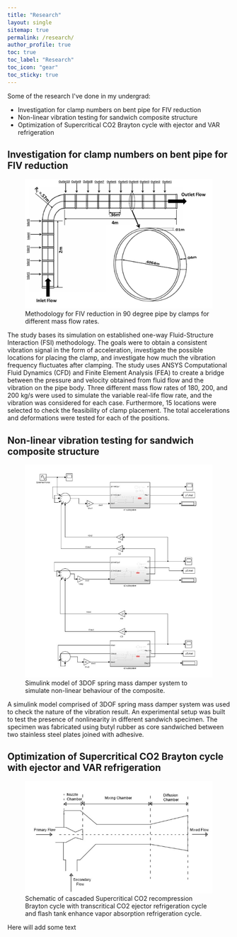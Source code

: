 ```yaml
---
title: "Research"
layout: single
sitemap: true
permalink: /research/
author_profile: true
toc: true
toc_label: "Research"
toc_icon: "gear"
toc_sticky: true
---
```


Some of the research I've done in my undergrad:
- Investigation for clamp numbers on bent pipe for FIV reduction
- Non-linear vibration testing for sandwich composite structure
- Optimization of Supercritical CO2 Brayton cycle with ejector and VAR refrigeration



## Investigation for clamp numbers on bent pipe for FIV reduction

<figure>
  <img src="/assets/images/Thesis_new.jpg" width="1000px" alt="">
  <figcaption>Methodology for FIV reduction in 90 degree pipe by clamps for different mass flow rates.
</figcaption>
</figure>

The study bases its simulation on established one-way Fluid-Structure Interaction (FSI) methodology. The goals were to obtain a consistent vibration signal in the form of acceleration, investigate the possible locations for placing the clamp, and investigate how much the vibration frequency fluctuates after clamping. The study uses ANSYS Computational Fluid Dynamics (CFD) and Finite Element Analysis (FEA) to create a bridge between the pressure and velocity obtained from fluid flow and the vibration on the pipe body. Three different mass flow rates of 180, 200, and 200 kg/s were used to simulate the variable real-life flow rate, and the vibration was considered for each case. Furthermore, 15 locations were selected to check the feasibility of clamp placement. The total accelerations and deformations were tested for each of the positions. 

## Non-linear vibration testing for sandwich composite structure

<figure>
  <img src="/assets/images/sandwich.jpg" alt="">
  <figcaption> Simulink model of 3DOF spring mass damper system to simulate non-linear behaviour of the composite.
</figcaption>
</figure>

A simulink model comprised of 3DOF spring mass damper system was used to check the nature of the vibration result. An experimental setup was built to test the presence of nonlinearity in different sandwich specimen. The specimen was fabricated using butyl rubber as core sandwiched between two stainless steel plates joined with adhesive. 

## Optimization of Supercritical CO2 Brayton cycle with ejector and VAR refrigeration

<figure>
  <img src="/assets/images/Ejector.jpg" alt="">
  <figcaption> Schematic of cascaded Supercritical CO2 recompression Brayton cycle with transcritical CO2 ejector refrigeration cycle and flash tank enhance vapor absorption refrigeration cycle.  
</figcaption>
</figure>

Here will add some text




